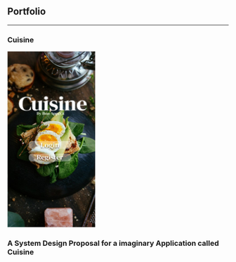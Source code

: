 ## Portfolio

---

### Cuisine

<a href="/cuisine_page">
    <img src="images/Welcoem Page.jpg?raw=true" width="200" height="400" />
</a>
<h3>
  A System Design Proposal for a imaginary Application called Cuisine 
</h3>
<!--
[Project 2 Title](/pdf/sample_presentation.pdf)
<img src="images/dummy_thumbnail.jpg?raw=true"/>
[Project 3 Title](http://example.com/)
<img src="images/dummy_thumbnail.jpg?raw=true"/>
### Category Name 2
- [Project 1 Title](http://example.com/)
- [Project 2 Title](http://example.com/)
- [Project 3 Title](http://example.com/)
- [Project 4 Title](http://example.com/)
- [Project 5 Title](http://example.com/)
<p style="font-size:11px">Page template forked from <a href="https://github.com/evanca/quick-portfolio">evanca</a></p>
-->
<!-- Remove above link if you don't want to attibute -->
